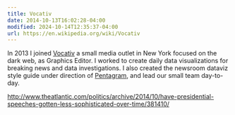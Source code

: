```yaml
---
title: Vocativ
date: 2014-10-13T16:02:28-04:00
modified: 2024-10-14T12:35:37-04:00
url: https://en.wikipedia.org/wiki/Vocativ
---
```


In 2013 I joined [Vocativ](https://en.wikipedia.org/wiki/Vocativ) a small media outlet in New York focused on the dark web, as Graphics Editor. I worked to create daily data visualizations for breaking news and data investigations. I also created the newsroom dataviz style guide under direction of [Pentagram](https://en.wikipedia.org/wiki/Pentagram_(design_firm)), and lead our small team day-to-day.

<http://www.theatlantic.com/politics/archive/2014/10/have-presidential-speeches-gotten-less-sophisticated-over-time/381410/>